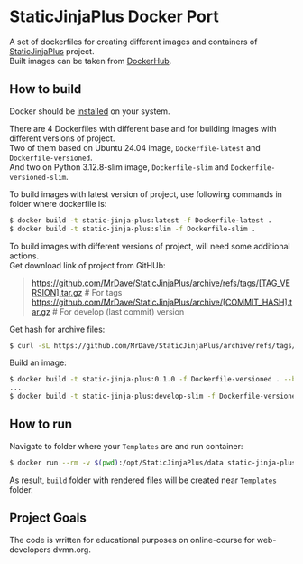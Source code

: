 # StaticJinjaPlus Docker Port
A set of dockerfiles for creating different images and containers of [StaticJinjaPlus](https://github.com/MrDave/StaticJinjaPlus) project.  
Built images can be taken from [DockerHub](https://hub.docker.com/repository/docker/paraigor/static-jinja-plus/tags).
## How to build
Docker should be [installed](https://docs.docker.com/engine/install/) on your system.

There are 4 Dockerfiles with different base and for building images with different versions of project.  
Two of them based on Ubuntu 24.04 image, `Dockerfile-latest` and `Dockerfile-versioned`.  
And two on Python 3.12.8-slim image, `Dockerfile-slim` and `Dockerfile-versioned-slim`.

To build images with latest version of project, use following commands in folder where dockerfile is:
```sh
$ docker build -t static-jinja-plus:latest -f Dockerfile-latest .
$ docker build -t static-jinja-plus:slim -f Dockerfile-slim .
```
To build images with different versions of project, will need some additional actions.  
Get download link of project from GitHUb:
> https://github.com/MrDave/StaticJinjaPlus/archive/refs/tags/[TAG_VERSION].tar.gz # For tags
> https://github.com/MrDave/StaticJinjaPlus/archive/[COMMIT_HASH].tar.gz # For develop (last commit) version

Get hash for archive files:
```sh
$ curl -sL https://github.com/MrDave/StaticJinjaPlus/archive/refs/tags/[TAG_VERSION].tar.gz | sha256sum
```
Build an image:
```sh
$ docker build -t static-jinja-plus:0.1.0 -f Dockerfile-versioned . --build-arg VERSION_URL=https://github.com/MrDave/StaticJinjaPlus/archive/refs/tags/0.1.0.tar.gz --build-arg VERSION_HASH=[HASH]
...
$ docker build -t static-jinja-plus:develop-slim -f Dockerfile-versioned-slim . --build-arg VERSION_URL=https://github.com/MrDave/StaticJinjaPlus/archive/e19f029cf633bf8d65ac3d330d60a58bd116005d.tar.gz --build-arg VERSION_HASH=[HASH]
```
## How to run
Navigate to folder where your `Templates` are and run container:
```sh
$ docker run --rm -v $(pwd):/opt/StaticJinjaPlus/data static-jinja-plus:[IMAGE_VERSION]
```
As result, `build` folder with rendered files will be created near `Templates` folder.
## Project Goals
The code is written for educational purposes on online-course for web-developers dvmn.org.
